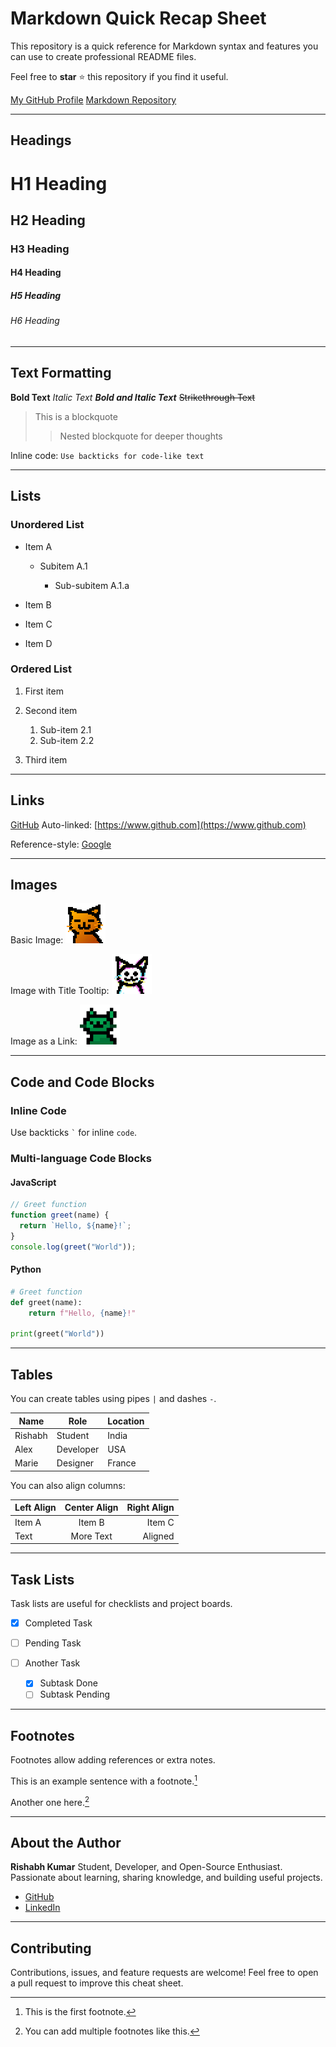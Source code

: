 # Markdown Quick Recap Sheet

This repository is a quick reference for Markdown syntax and features you can use to create professional README files.

Feel free to **star** ⭐ this repository if you find it useful.

[My GitHub Profile](https://github.com/rishabhkumaar)
[Markdown Repository](https://github.com/rishabhkumaar/markdown)

---

## Headings

# H1 Heading

## H2 Heading

### H3 Heading

#### H4 Heading

##### H5 Heading

###### H6 Heading

---

## Text Formatting

**Bold Text**
*Italic Text*
***Bold and Italic Text***
~~Strikethrough Text~~

> This is a blockquote
>
> > Nested blockquote for deeper thoughts

Inline code: `Use backticks for code-like text`

---

## Lists

### Unordered List

* Item A

  * Subitem A.1

    * Sub-subitem A.1.a
* Item B

- Item C

* Item D

### Ordered List

1. First item
2. Second item

   1. Sub-item 2.1
   2. Sub-item 2.2
3. Third item

---

## Links

[GitHub](https://github.com/rishabhkumaar)
Auto-linked: [https://www.github.com](https://www.github.com)

Reference-style:
[Google][1]

[1]: https://www.google.com

---

## Images

Basic Image:
![Placeholder](resource/demo1.png)

Image with Title Tooltip:
![GitHub Demo](resource/demo2.png "Demo Image")

Image as a Link:
[![](resource/demo3.png)](https://github.com/rishabhkumaar)

---

## Code and Code Blocks

### Inline Code

Use backticks `` ` `` for inline `code`.

### Multi-language Code Blocks

#### JavaScript

```js
// Greet function
function greet(name) {
  return `Hello, ${name}!`;
}
console.log(greet("World"));
```

#### Python

```python
# Greet function
def greet(name):
    return f"Hello, {name}!"

print(greet("World"))
```

---

## Tables

You can create tables using pipes `|` and dashes `-`.

| Name    | Role      | Location |
| ------- | --------- | -------- |
| Rishabh | Student   | India    |
| Alex    | Developer | USA      |
| Marie   | Designer  | France   |

You can also align columns:

| Left Align | Center Align | Right Align |
| :--------- | :----------: | ----------: |
| Item A     |    Item B    |      Item C |
| Text       |   More Text  |     Aligned |

---

## Task Lists

Task lists are useful for checklists and project boards.

* [x] Completed Task
* [ ] Pending Task
* [ ] Another Task

  * [x] Subtask Done
  * [ ] Subtask Pending

---

## Footnotes

Footnotes allow adding references or extra notes.

This is an example sentence with a footnote.[^1]

Another one here.[^note]

[^1]: This is the first footnote.

[^note]: You can add multiple footnotes like this.

---

## About the Author

**Rishabh Kumar**
Student, Developer, and Open-Source Enthusiast.
Passionate about learning, sharing knowledge, and building useful projects.

* [GitHub](https://github.com/rishabhkumaar)
* [LinkedIn](https://www.linkedin.com/in/rishabhkumaar)

---

## Contributing

Contributions, issues, and feature requests are welcome!
Feel free to open a pull request to improve this cheat sheet.